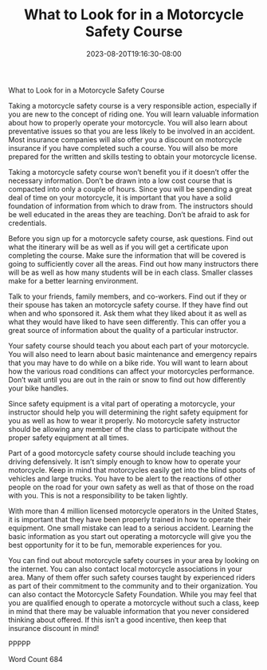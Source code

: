 ﻿---
title: "What to Look for in a Motorcycle Safety Course"
date: 2023-08-20T19:16:30-08:00
description: "Motorcycles and Scooters Tips for Web Success"
featured_image: "/images/Motorcycles and Scooters.jpg"
tags: ["Motorcycles and Scooters"]
---

What to Look for in a Motorcycle Safety Course

Taking a motorcycle safety course is a very responsible action, especially if you are new to the concept of riding one. You will learn valuable information about how to properly operate your motorcycle. You will also learn about preventative issues so that you are less likely to be involved in an accident. Most insurance companies will also offer you a discount on motorcycle insurance if you have completed such a course. You will also be more prepared for the written and skills testing to obtain your motorcycle license. 

Taking a motorcycle safety course won’t benefit you if it doesn’t offer the necessary information. Don’t be drawn into a low cost course that is compacted into only a couple of hours. Since you will be spending a great deal of time on your motorcycle, it is important that you have a solid foundation of information from which to draw from. The instructors should be well educated in the areas they are teaching. Don’t be afraid to ask for credentials.

Before you sign up for a motorcycle safety course, ask questions. Find out what the itinerary will be as well as if you will get a certificate upon completing the course. Make sure the information that will be covered is going to sufficiently cover all the areas. Find out how many instructors there will be as well as how many students will be in each class. Smaller classes make for a better learning environment. 

Talk to your friends, family members, and co-workers. Find out if they or their spouse has taken an motorcycle safety course. If they have find out when and who sponsored it. Ask them what they liked about it as well as what they would have liked to have seen differently. This can offer you a great source of information about the quality of a particular instructor. 

Your safety course should teach you about each part of your motorcycle. You will also need to learn about basic maintenance and emergency repairs that you may have to do while on a bike ride. You will want to learn about how the various road conditions can affect your motorcycles performance. Don’t wait until you are out in the rain or snow to find out how differently your bike handles. 

Since safety equipment is a vital part of operating a motorcycle, your instructor should help you will determining the right safety equipment for you as well as how to wear it properly. No motorcycle safety instructor should be allowing any member of the class to participate without the proper safety equipment at all times. 

Part of a good motorcycle safety course should include teaching you driving defensively. It isn’t simply enough to know how to operate your motorcycle. Keep in mind that motorcycles easily get into the blind spots of vehicles and large trucks. You have to be alert to the reactions of other people on the road for your own safety as well as that of those on the road with you. This is not a responsibility to be taken lightly. 

With more than 4 million licensed motorcycle operators in the United States, it is important that they have been properly trained in how to operate their equipment. One small mistake can lead to a serious accident. Learning the basic information as you start out operating a motorcycle will give you the best opportunity for it to be fun, memorable experiences for you. 

You can find out about motorcycle safety courses in your area by looking on the internet. You can also contact local motorcycle associations in your area. Many of them offer such safety courses taught by experienced riders as part of their commitment to the community and to their organization. You can also contact the Motorcycle Safety Foundation. While you may feel that you are qualified enough to operate a motorcycle without such a class, keep in mind that there may be valuable information that you never considered thinking about offered. If this isn’t a good incentive, then keep that insurance discount in mind! 

PPPPP

Word Count 684

